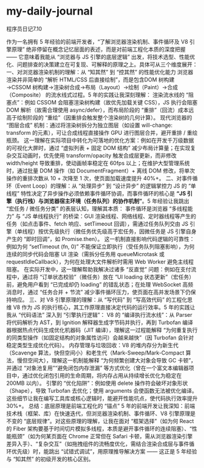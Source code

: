 # my-daily-journal
程序员日记7.10

作为一名拥有 5 年经验的前端开发者，“了解浏览器渲染机制、事件循环及 V8 引擎原理” 绝非停留在概念记忆层面的表述，而是对前端工程化本质的深度把握 —— 它意味着我能从 “浏览器与 JS 引擎的底层逻辑” 出发，将技术选型、性能优化、问题排查的决策建立在可复现、可解释的原理之上。具体可从三个维度展开：
一、对浏览器渲染机制的理解：从 “知其然” 到 “控其然” 的性能优化能力
浏览器渲染并非简单的 “解析 HTML/CSS 后直接绘制”，而是包含DOM 树构建→CSSOM 树构建→渲染树合成→布局（Layout）→绘制（Paint）→合成（Composite） 的流水线式过程。5 年的实践让我深刻理解：
渲染流水线的 “阻塞点”：例如 CSSOM 会阻塞渲染树构建（故优先加载关键 CSS），JS 执行会阻塞 DOM 解析（故需合理使用 async/defer），而布局阶段的 “重排”（回流）成本远高于绘制阶段的 “重绘”（因重排会触发整个渲染树的几何计算）。
现代浏览器的 “图层合成” 机制：通过将渲染树拆分为独立图层（如设置 will-change: transform 的元素），可让合成线程直接操作 GPU 进行图层合并，避开重排 / 重绘瓶颈。
这一理解在实际项目中转化为可落地的优化方案：例如在开发千万级数据的可视化大屏时，通过 “虚拟列表 + 固定 DOM 结构” 减少布局计算量；在实现复杂交互动画时，优先使用 transform/opacity 触发合成层更新，而非修改 width/height 导致重排，使动画帧率稳定在 60fps 以上；在维护大型管理系统时，通过批量 DOM 操作（如 DocumentFragment）+ 离线 DOM 修改，将单次操作的重排次数从 10 + 次降至 1 次，使页面加载速度提升 40%+。
二、对事件循环（Event Loop）的理解：从 “处理异步” 到 “设计异步” 的逻辑掌控力
JS 的 “单线程” 特性决定了异步操作必须依赖事件循环协调，而事件循环的核心是 **“JS 引擎（执行栈）与浏览器宿主环境（任务队列）的协作机制”**。5 年经验让我跳出 “宏任务 / 微任务分类” 的表层认知，理解其本质：
事件循环是浏览器 “多线程能力” 与 “JS 单线程执行” 的桥梁：GUI 渲染线程、网络线程、定时器线程等产生的任务（如点击事件、fetch 响应、setTimeout 回调），需通过任务队列交由 JS 引擎（单线程）按优先级执行（微任务优先级高于宏任务，因微任务是 JS 引擎自身产生的 “即时回调”，如 Promise.then）。
这一机制直接影响代码逻辑的可靠性：例如为何 “setTimeout (fn, 0)” 不能保证立即执行（受任务队列阻塞影响），为何连续的同步代码会阻塞 UI 渲染（需拆分任务用 queueMicrotask 或 requestIdleCallback），为何在处理大文件解析时需用 Web Worker 避免主线程阻塞。
在实际开发中，这一理解帮助我解决过诸多 “反直觉” 问题：例如在支付流程中，通过将 “订单状态校验”（微任务）放在 “UI loading 状态更新”（宏任务）前，避免用户看到 “已完成却仍 loading” 的错乱状态；在处理 WebSocket 高频消息时，通过 “任务合并 + 节流” 减少事件循环压力，使页面在高并发场景下仍保持响应。
三、对 V8 引擎原理的理解：从 “写代码” 到 “写高效代码” 的工程化思维
V8 作为 JS 的执行核心，其工作原理直接决定代码的运行效率。5 年的实践让我从 “代码语法” 深入到 “引擎执行逻辑”：
V8 的 “编译执行流水线”：从 Parser 将代码解析为 AST，到 Ignition 解释器生成字节码并执行，再到 Turbofan 编译器根据热点代码生成优化机器码（JIT 编译），理解这一过程能解释 “为何重复执行的同类型操作（如固定结构的对象属性访问）会越来越快”（因 Turbofan 会针对稳定类型生成优化代码）。
内存管理与垃圾回收：V8 的堆内存分为新生代（Scavenge 算法，快但空间小）和老生代（Mark-Sweep/Mark-Compact 算法，慢但空间大），理解这一机制能解释 “为何频繁创建大对象会导致 GC 卡顿”，并通过 “对象池复用”“避免闭包内存泄漏” 等方式优化（曾在一个富文本编辑器项目中，通过优化闭包引用的生命周期，将内存占用从持续增长优化为稳定在 200MB 以内）。
引擎的 “优化陷阱”：例如使用 delete 操作符会破坏对象形状（Shape），导致 Turbofan 去优化；使用 arguments 会使函数无法被优化编译。这些细节让我在编写工具库或核心逻辑时，能避开性能坑点，使代码执行效率提升 30%+。
总结：底层原理是前端工程化的 “锚点”
5 年的前端开发让我深知：前端技术栈（框架、库）在快速迭代，但浏览器渲染机制、事件循环、V8 引擎原理是不变的 “底层规律”。对这些原理的理解，让我在面对 “框架选择”（如为何 React 的 Fiber 架构要基于时间切片模拟多线程，本质是避开事件循环的连续阻塞）、“性能瓶颈”（如为何某页面在 Chrome 正常但在 Safari 卡顿，需从浏览器渲染引擎差异入手）、“复杂交互”（如拖拽组件的流畅度优化，需结合渲染合成层与事件循环优先级）时，能跳出 “试错式调试”，用原理推导解决方案 —— 这正是 5 年经验与 “知其然” 的初级开发的核心区别。